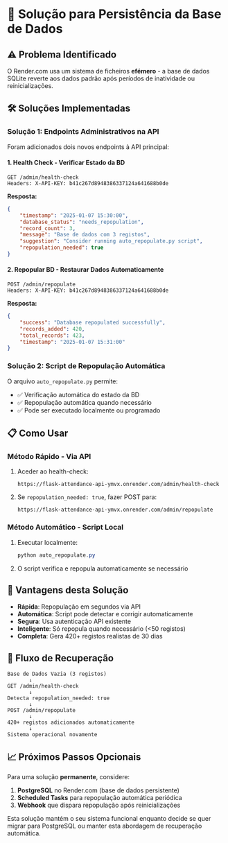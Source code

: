 # 🔄 Solução para Persistência da Base de Dados

## ⚠️ **Problema Identificado**
O Render.com usa um sistema de ficheiros **efémero** - a base de dados SQLite reverte aos dados padrão após períodos de inatividade ou reinicializações.

## 🛠️ **Soluções Implementadas**

### **Solução 1: Endpoints Administrativos na API**

Foram adicionados dois novos endpoints à API principal:

#### 1. **Health Check** - Verificar Estado da BD
```http
GET /admin/health-check
Headers: X-API-KEY: b41c267d8948386337124a641688b0de
```

**Resposta:**
```json
{
    "timestamp": "2025-01-07 15:30:00",
    "database_status": "needs_repopulation",
    "record_count": 3,
    "message": "Base de dados com 3 registos",
    "suggestion": "Consider running auto_repopulate.py script",
    "repopulation_needed": true
}
```

#### 2. **Repopular BD** - Restaurar Dados Automaticamente
```http
POST /admin/repopulate  
Headers: X-API-KEY: b41c267d8948386337124a641688b0de
```

**Resposta:**
```json
{
    "success": "Database repopulated successfully",
    "records_added": 420,
    "total_records": 423,
    "timestamp": "2025-01-07 15:31:00"
}
```

### **Solução 2: Script de Repopulação Automática**

O arquivo `auto_repopulate.py` permite:
- ✅ Verificação automática do estado da BD
- ✅ Repopulação automática quando necessário
- ✅ Pode ser executado localmente ou programado

## 📋 **Como Usar**

### **Método Rápido - Via API**
1. Aceder ao health-check:
   ```
   https://flask-attendance-api-ymvx.onrender.com/admin/health-check
   ```

2. Se `repopulation_needed: true`, fazer POST para:
   ```
   https://flask-attendance-api-ymvx.onrender.com/admin/repopulate
   ```

### **Método Automático - Script Local**
1. Executar localmente:
   ```powershell
   python auto_repopulate.py
   ```

2. O script verifica e repopula automaticamente se necessário

## 🎯 **Vantagens desta Solução**

- **Rápida**: Repopulação em segundos via API
- **Automática**: Script pode detectar e corrigir automaticamente  
- **Segura**: Usa autenticação API existente
- **Inteligente**: Só repopula quando necessário (<50 registos)
- **Completa**: Gera 420+ registos realistas de 30 dias

## 🔄 **Fluxo de Recuperação**

```
Base de Dados Vazia (3 registos)
       ↓
GET /admin/health-check
       ↓
Detecta repopulation_needed: true
       ↓
POST /admin/repopulate
       ↓
420+ registos adicionados automaticamente
       ↓
Sistema operacional novamente
```

## 📈 **Próximos Passos Opcionais**

Para uma solução **permanente**, considere:
1. **PostgreSQL** no Render.com (base de dados persistente)
2. **Scheduled Tasks** para repopulação automática periódica
3. **Webhook** que dispara repopulação após reinicializações

Esta solução mantém o seu sistema funcional enquanto decide se quer migrar para PostgreSQL ou manter esta abordagem de recuperação automática.
